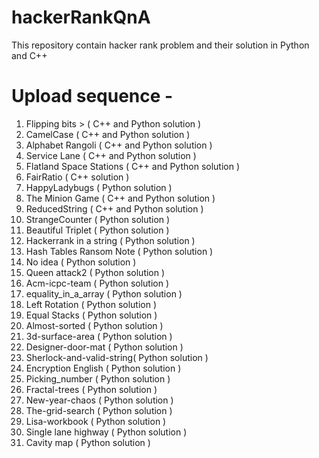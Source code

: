 # hackerRankQnA
This repository contain hacker rank problem and their solution in Python and C++ 


# Upload sequence -
  01. Flipping bits            > ( C++ and Python solution )
  02. CamelCase                ( C++ and Python solution )
  03. Alphabet Rangoli         ( C++ and Python solution )
  04. Service Lane             ( C++ and Python solution )
  05. Flatland Space Stations  ( C++ and Python solution )
  06. FairRatio                ( C++ solution )
  07. HappyLadybugs            ( Python solution )
  08. The Minion Game          ( C++ and Python solution )
  09. ReducedString            ( C++ and Python solution )
  10. StrangeCounter           ( Python solution )
  11. Beautiful Triplet        ( Python solution )
  12. Hackerrank in a string   ( Python solution )
  13. Hash Tables Ransom Note  ( Python solution )
  14. No idea                  ( Python solution )
  15. Queen attack2            ( Python solution )
  16. Acm-icpc-team            ( Python solution )
  17. equality_in_a_array      ( Python solution )
  18. Left Rotation            ( Python solution )
  19. Equal Stacks             ( Python solution )
  20. Almost-sorted            ( Python solution )
  21. 3d-surface-area          ( Python solution )
  22. Designer-door-mat        ( Python solution )
  23. Sherlock-and-valid-string( Python solution )
  24. Encryption English       ( Python solution )
  25. Picking_number           ( Python solution )
  26. Fractal-trees            ( Python solution )
  27. New-year-chaos           ( Python solution )
  28. The-grid-search          ( Python solution )
  29. Lisa-workbook            ( Python solution )
  30. Single lane highway      ( Python solution )
  31. Cavity map               ( Python solution )
 

